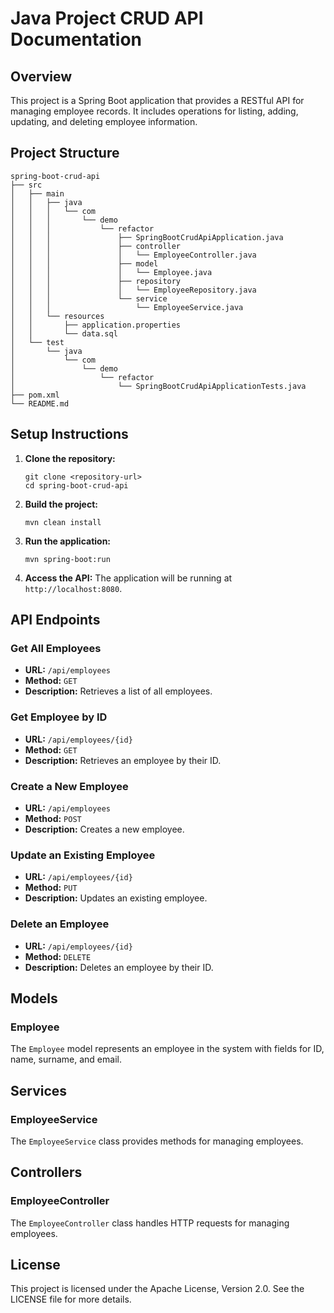# Java Project CRUD API Documentation

## Overview

This project is a Spring Boot application that provides a RESTful API for managing employee records. It includes operations for listing, adding, updating, and deleting employee information.

## Project Structure

```
spring-boot-crud-api
├── src
│   ├── main
│   │   ├── java
│   │   │   └── com
│   │   │       └── demo
│   │   │           └── refactor
│   │   │               ├── SpringBootCrudApiApplication.java
│   │   │               ├── controller
│   │   │               │   └── EmployeeController.java
│   │   │               ├── model
│   │   │               │   └── Employee.java
│   │   │               ├── repository
│   │   │               │   └── EmployeeRepository.java
│   │   │               └── service
│   │   │                   └── EmployeeService.java
│   │   └── resources
│   │       ├── application.properties
│   │       └── data.sql
│   └── test
│       └── java
│           └── com
│               └── demo
│                   └── refactor
│                       └── SpringBootCrudApiApplicationTests.java
├── pom.xml
└── README.md
```

## Setup Instructions

1. **Clone the repository:**
   ```
   git clone <repository-url>
   cd spring-boot-crud-api
   ```

2. **Build the project:**
   ```
   mvn clean install
   ```

3. **Run the application:**
   ```
   mvn spring-boot:run
   ```

4. **Access the API:**
   The application will be running at `http://localhost:8080`.

## API Endpoints

### Get All Employees

- **URL:** `/api/employees`
- **Method:** `GET`
- **Description:** Retrieves a list of all employees.

### Get Employee by ID

- **URL:** `/api/employees/{id}`
- **Method:** `GET`
- **Description:** Retrieves an employee by their ID.

### Create a New Employee

- **URL:** `/api/employees`
- **Method:** `POST`
- **Description:** Creates a new employee.

### Update an Existing Employee

- **URL:** `/api/employees/{id}`
- **Method:** `PUT`
- **Description:** Updates an existing employee.

### Delete an Employee

- **URL:** `/api/employees/{id}`
- **Method:** `DELETE`
- **Description:** Deletes an employee by their ID.

## Models

### Employee

The `Employee` model represents an employee in the system with fields for ID, name, surname, and email.

## Services

### EmployeeService

The `EmployeeService` class provides methods for managing employees.

## Controllers

### EmployeeController

The `EmployeeController` class handles HTTP requests for managing employees.

## License

This project is licensed under the Apache License, Version 2.0. See the LICENSE file for more details.
